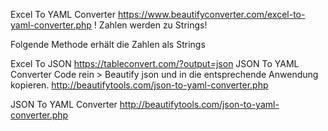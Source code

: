Excel To YAML Converter
https://www.beautifyconverter.com/excel-to-yaml-converter.php
! Zahlen werden zu Strings!



Folgende Methode erhält die Zahlen als Strings

Excel To JSON
https://tableconvert.com/?output=json
JSON To YAML Converter
Code rein > Beautify json und in die entsprechende Anwendung kopieren.
http://beautifytools.com/json-to-yaml-converter.php

JSON To YAML Converter
http://beautifytools.com/json-to-yaml-converter.php
